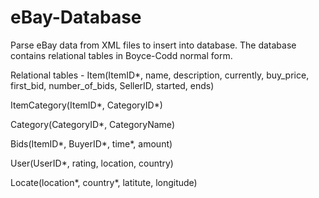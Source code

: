 # eBay-Database

Parse eBay data from XML files to insert into database. The database contains relational tables in Boyce-Codd normal form.

Relational tables -
Item(ItemID*, name, description, currently, buy_price, first_bid, number_of_bids, SellerID, started, ends)

ItemCategory(ItemID*, CategoryID*)

Category(CategoryID*, CategoryName)

Bids(ItemID*, BuyerID*, time*, amount)

User(UserID*, rating, location, country)

Locate(location*, country*, latitute, longitude)
